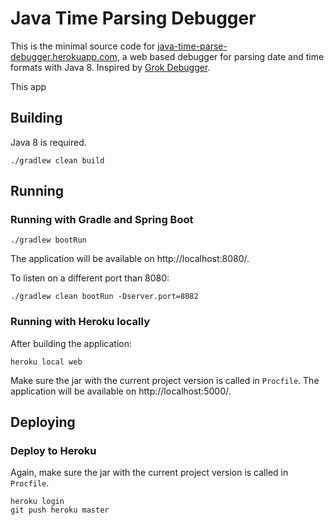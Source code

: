 # Java Time Parsing Debugger

This is the minimal source code for [java-time-parse-debugger.herokuapp.com](https://java-time-parse-debugger.herokuapp.com/), a web based debugger for parsing date and time formats with Java 8.
Inspired by [Grok Debugger](http://grokdebug.herokuapp.com/).

This app

## Building

Java 8 is required.

	./gradlew clean build

## Running

### Running with Gradle and Spring Boot

	./gradlew bootRun

The application will be available on http://localhost:8080/.

To listen on a different port than 8080:

	./gradlew clean bootRun -Dserver.port=8082

### Running with Heroku locally

After building the application:

	heroku local web

Make sure the jar with the current project version is called in `Procfile`. The application will be available on http://localhost:5000/.
	
## Deploying

### Deploy to Heroku

Again, make sure the jar with the current project version is called in `Procfile`.

	heroku login
	git push heroku master

